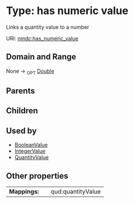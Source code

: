 
# Type: has numeric value


Links a quantity value to a number

URI: [nmdc:has_numeric_value](https://microbiomedata/meta/has_numeric_value)


## Domain and Range

None ->  <sub>OPT</sub> [Double](types/Double.md)

## Parents


## Children


## Used by

 * [BooleanValue](BooleanValue.md)
 * [IntegerValue](IntegerValue.md)
 * [QuantityValue](QuantityValue.md)

## Other properties

|  |  |  |
| --- | --- | --- |
| **Mappings:** | | qud:quantityValue |

